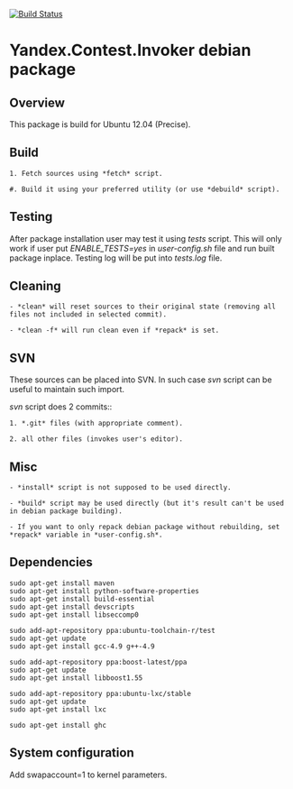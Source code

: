 [![Build Status](https://travis-ci.org/bunsanorg/yandex_contest_invoker_debian.svg?branch=master)](https://travis-ci.org/bunsanorg/yandex_contest_invoker_debian)


Yandex.Contest.Invoker debian package
=====================================

Overview
--------

This package is build for Ubuntu 12.04 (Precise).


Build
-----

    1. Fetch sources using *fetch* script.

    #. Build it using your preferred utility (or use *debuild* script).

Testing
-------

After package installation user may test it using *tests* script.
This will only work if user put *ENABLE_TESTS=yes* in *user-config.sh* file
and run built package inplace. Testing log will be put into *tests.log* file.

Cleaning
--------

    - *clean* will reset sources to their original state (removing all files not included in selected commit).

    - *clean -f* will run clean even if *repack* is set.

SVN
---

These sources can be placed into SVN. In such case *svn* script can be useful to maintain
such import.

*svn* script does 2 commits::

    1. *.git* files (with appropriate comment).

    2. all other files (invokes user's editor).

Misc
----

    - *install* script is not supposed to be used directly.

    - *build* script may be used directly (but it's result can't be used in debian package building).

    - If you want to only repack debian package without rebuilding, set *repack* variable in *user-config.sh*.

Dependencies
------------

    sudo apt-get install maven
    sudo apt-get install python-software-properties
    sudo apt-get install build-essential
    sudo apt-get install devscripts
    sudo apt-get install libseccomp0

    sudo add-apt-repository ppa:ubuntu-toolchain-r/test
    sudo apt-get update
    sudo apt-get install gcc-4.9 g++-4.9

    sudo add-apt-repository ppa:boost-latest/ppa
    sudo apt-get update
    sudo apt-get install libboost1.55

    sudo add-apt-repository ppa:ubuntu-lxc/stable
    sudo apt-get update
    sudo apt-get install lxc

    sudo apt-get install ghc

System configuration
--------------------
Add swapaccount=1 to kernel parameters.

